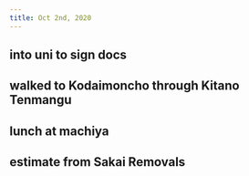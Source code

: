 ```yaml
---
title: Oct 2nd, 2020
---
```


## into uni to sign docs
## walked to Kodaimoncho through Kitano Tenmangu
## lunch at machiya
## estimate from Sakai Removals
##
